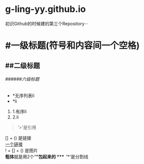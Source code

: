 # g-ling-yy.github.io
初识Github的时候建的第三个Repository···
# #一级标题(符号和内容间一个空格)
## ##二级标题
###### ######六级标题
* *无序列表li
* *li
1. 1.有序li
2. 2.li
> '>'是引用

[] + () 是链接  
[一个链接](https://github.com/fe13/fe/)  
! + [] + () 是图片  
**粗体**就是用2个“**”包起来的
*** 
‘***’是分割线
